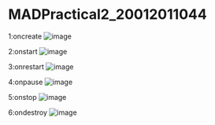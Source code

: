 # MADPractical2_20012011044

1:oncreate
![image](https://user-images.githubusercontent.com/78419983/202605600-25f433eb-1afa-4d14-af3e-1095b24617f9.png)

2:onstart
![image](https://user-images.githubusercontent.com/78419983/202605628-6d75437d-7c6a-4cbb-8b4a-24e6a431a3d2.png)

3:onrestart
![image](https://user-images.githubusercontent.com/78419983/202605657-89a04f93-cda9-4377-9e03-2822a2de5ff5.png)

4:onpause
![image](https://user-images.githubusercontent.com/78419983/202605690-fef57b8b-f717-4f81-807e-016e467574e9.png)

5:onstop
![image](https://user-images.githubusercontent.com/78419983/202605715-731a791c-0a85-41c3-99cd-0199617bf8a2.png)

6:ondestroy
![image](https://user-images.githubusercontent.com/78419983/202605741-7bbee32c-9d27-4ad7-bccf-fa75ddc07e36.png)
